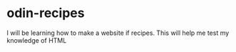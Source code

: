 # odin-recipes
I will be learning how to make a  website if recipes. 
This will help me test my knowledge of HTML

